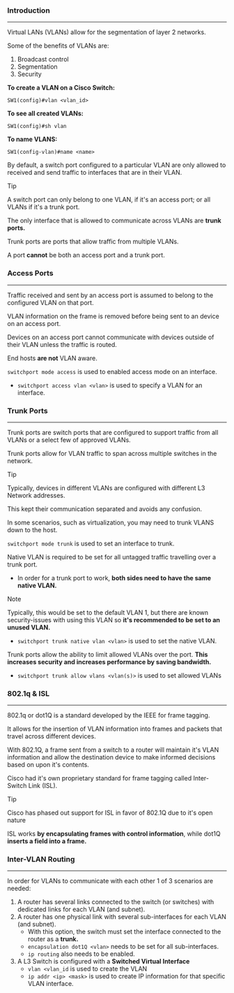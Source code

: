 ### Introduction
---
Virtual LANs (VLANs) allow for the segmentation of layer 2 networks. 

Some of the benefits of VLANs are:
1. Broadcast control
2. Segmentation
3. Security

**To create a VLAN on a Cisco Switch:**
```
SW1(config)#vlan <vlan_id>
```

**To see all created VLANs:**
```
SW1(config)#sh vlan
```

**To name VLANS:**
```
SW1(config-vlan)#name <name>
```

By default, a switch port configured to a particular VLAN are only allowed to received and send traffic to interfaces that are in their VLAN.

>[!tip]
>A switch port can only belong to one VLAN, if it's an access port; or all VLANs if it's a trunk port.

The only interface that is allowed to communicate across VLANs are **trunk ports.**

Trunk ports are ports that allow traffic from multiple VLANs. 

A port **cannot** be both an access port and a trunk port.


### Access Ports
---
Traffic received and sent by an access port is assumed to belong to the configured VLAN on that port.

VLAN information on the frame is removed before being sent to an device on an access port. 

Devices on an access port cannot communicate with devices outside of their VLAN unless the traffic is routed. 

End hosts **are not** VLAN aware.

`switchport mode access` is used to enabled access mode on an interface.
- `switchport access vlan <vlan>` is used to specify a VLAN for an interface.
### Trunk Ports 
---
Trunk ports are switch ports that are configured to support traffic from all VLANs or a select few of approved VLANs. 

Trunk ports allow for VLAN traffic to span across multiple switches in the network. 

>[!tip]
>Typically, devices in different VLANs are configured with different L3 Network addresses. 
>
>This kept their communication separated and avoids any confusion.

In some scenarios, such as virtualization, you may need to trunk VLANS down to the host. 

`switchport mode trunk` is used to set an interface to trunk.

Native VLAN is required to be set for all untagged traffic travelling over a trunk port. 
- In order for a trunk port to work, **both sides need to have the same native VLAN.**
>[!note]
>Typically, this would be set to the default VLAN 1, but there are known security-issues with using this VLAN so **it's recommended to be set to an unused VLAN.**

- `switchport trunk native vlan <vlan>` is used to set the native VLAN.

Trunk ports allow the ability to limit allowed VLANs over the port. **This increases security and increases performance by saving bandwidth.** 
- `switchport trunk allow vlans <vlan(s)>` is used to set allowed VLANs
### 802.1q & ISL
---
802.1q or dot1Q is a standard developed by the IEEE for frame tagging. 

It allows for the insertion of VLAN information into frames and packets that travel across different devices. 

With 802.1Q, a frame sent from a switch to a router will maintain it's VLAN information and allow the destination device to make informed decisions based on upon it's contents. 

Cisco had it's own proprietary standard for frame tagging called Inter-Switch Link (ISL). 

>[!tip]
>Cisco has phased out support for ISL in favor of 802.1Q due to it's open nature

ISL works **by encapsulating frames with control information**, while dot1Q **inserts a field into a frame.**

### Inter-VLAN Routing
---
In order for VLANs to communicate with each other 1 of 3 scenarios are needed:
1. A router has several links connected to the switch (or switches) with dedicated links for each VLAN (and subnet).
2. A router has one physical link with several sub-interfaces for each VLAN (and subnet).
	- With this option, the switch must set the interface connected to the router as a **trunk.**
	- `encapsulation dot1Q <vlan>` needs to be set for all sub-interfaces.
	- `ip routing` also needs to be enabled.
3. A L3 Switch is configured with a **Switched Virtual Interface**
	- `vlan <vlan_id` is used to create the VLAN
	- `ip addr <ip> <mask>` is used to create IP information for that specific VLAN interface.
